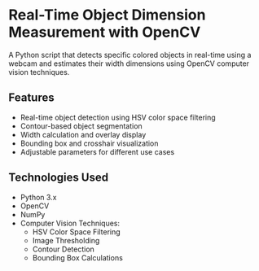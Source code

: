 # Real-Time Object Dimension Measurement with OpenCV

A Python script that detects specific colored objects in real-time using a webcam and estimates their width dimensions using OpenCV computer vision techniques.

## Features
- Real-time object detection using HSV color space filtering
- Contour-based object segmentation
- Width calculation and overlay display
- Bounding box and crosshair visualization
- Adjustable parameters for different use cases

## Technologies Used
- Python 3.x
- OpenCV
- NumPy
- Computer Vision Techniques:
  - HSV Color Space Filtering
  - Image Thresholding
  - Contour Detection
  - Bounding Box Calculations

